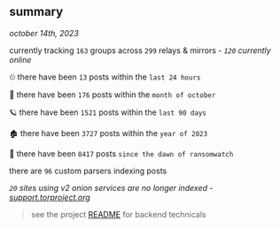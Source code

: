 
## summary
_october 14th, 2023_

currently tracking `163` groups across `299` relays & mirrors - _`120` currently online_

⏲ there have been `13` posts within the `last 24 hours`

🦈 there have been `176` posts within the `month of october`

🪐 there have been `1521` posts within the `last 90 days`

🏚 there have been `3727` posts within the `year of 2023`

🦕 there have been `8417` posts `since the dawn of ransomwatch`

there are `96` custom parsers indexing posts

_`20` sites using v2 onion services are no longer indexed - [support.torproject.org](https://support.torproject.org/onionservices/v2-deprecation/)_

> see the project [README](https://github.com/joshhighet/ransomwatch#ransomwatch--) for backend technicals
